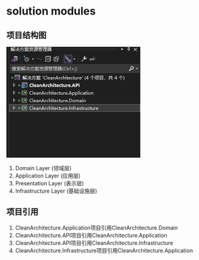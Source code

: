 # solution modules  

## 项目结构图  

![项目结构](../../images/dotnet/CleanArchitecture/solutionModules/1.png)  

1. Domain Layer (领域层)
2. Application Layer (应用层)  
3. Presentation Layer (表示层)
4. Infrastructure Layer (基础设施层)   

## 项目引用  

1. CleanArchitecture.Application项目引用CleanArchitecture.Domain  
2. CleanArchitecture.API项目引用CleanArchitecture.Application    
3. CleanArchitecture.API项目引用CleanArchitecture.Infrastructure    
4. CleanArchitecture.Infrastructure项目引用CleanArchitecture.Application  